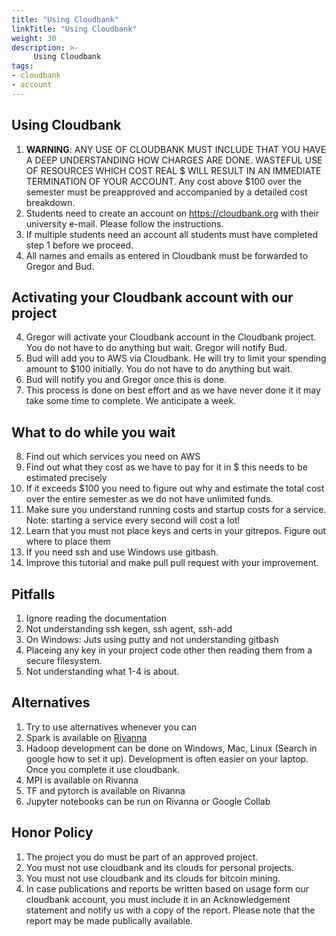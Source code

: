 ```yaml
---
title: "Using Cloudbank"
linkTitle: "Using Cloudbank"
weight: 30
description: >-
     Using Cloudbank
tags:
- cloudbank
- account
---
```





## Using Cloudbank

1. **WARNING**: ANY USE OF CLOUDBANK MUST INCLUDE THAT YOU HAVE A DEEP
   UNDERSTANDING HOW CHARGES ARE DONE. WASTEFUL USE OF RESOURCES WHICH
   COST REAL $ WILL RESULT IN AN IMMEDIATE TERMINATION OF YOUR
   ACCOUNT. Any cost above $100 over the semester must be preapproved
   and accompanied by a detailed cost breakdown.
2. Students need to create an account on https://cloudbank.org with
   their university e-mail. Please follow the instructions.
3. If multiple students need an account all students must have completed step 1 before we proceed.
4. All names and emails as entered in Cloudbank must be forwarded to Gregor and Bud.

## Activating your Cloudbank account with our project

4. Gregor will activate your Cloudbank account in the Cloudbank
   project. You do not have to do anything but wait. Gregor will
   notify Bud.
5. Bud will add you to AWS via Cloudbank. He will try to limit your
   spending amount to $100 initially. You do not have to do 
   anything but wait.
6. Bud will notify you and Gregor once this is done.
7. This process is done on best effort and as we have never done it it
   may take some time to complete. We anticipate a week.

## What to do while you wait

8. Find out which services you need on AWS
9. Find out what they cost as we have to pay for it in $ this needs to
   be estimated precisely
10. If it exceeds $100 you need to figure out why and estimate the total
    cost over the entire semester as we do not have unlimited funds.
11. Make sure you understand running costs and startup costs for a
    service. Note: starting a service every second will cost a lot!
12. Learn that you must not place keys and certs in your
    gitrepos. Figure out where to place them
13. If you need ssh and use Windows use gitbash.
14. Improve this tutorial and make pull pull request with your improvement.

## Pitfalls

1. Ignore reading the documentation
2. Not understanding ssh kegen, ssh agent, ssh-add
3. On Windows: Juts using putty and not understanding gitbash
4. Placeing any key in your project code other then reading them from a secure filesystem.
5. Not understanding what 1-4 is about.

## Alternatives

1. Try to use alternatives whenever you can
2. Spark is available on [Rivanna](https://www.rc.virginia.edu/userinfo/rivanna/software/spark/)
3. Hadoop development can be done on Windows, Mac, Linux (Search in
   google how to set it up). Development is often easier on your
   laptop. Once you complete it use cloudbank.
4. MPI is available on Rivanna
5. TF and pytorch is available on Rivanna
6. Jupyter notebooks can be run on Rivanna or Google Collab

## Honor Policy

1. The project you do must be part of an approved project.
2. You must not use cloudbank and its clouds for personal projects.
3. You must not use cloudbank and its clouds for bitcoin mining.
4. In case publications and reports be written based on usage form our
   cloudbank account, you must include it in an Acknowledgement
   statement and notify us with a copy of the report. Please note that
   the report may be made publically available.
